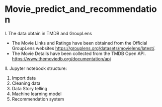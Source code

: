 # Movie_predict_and_recommendation
I. The data obtain in TMDB and GroupLens
  - The Movie Links and Ratings have been obtained from the Official GroupLens websites https://grouplens.org/datasets/movielens/latest/.
  - The Movie Details have been collected from the TMDB Open API. https://www.themoviedb.org/documentation/api
  
II. Jupyter notebook structure:
  1. Import data
  2. Cleaning data
  3. Data Story telling
  4. Machine learning model
  5. Recommendation system
